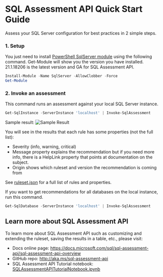 # SQL Assessment API Quick Start Guide

Assess your SQL Server configuration for best practices in 2 simple steps.

### 1. Setup

You just need to install [PowerShell SqlServer module](https://www.powershellgallery.com/packages/SqlServer) using the following command. Get-Module will show you the version you have installed. 21.1.18206 is the latest version and GA for SQL Assessment API.

```PowerShell
Install-Module -Name SqlServer -AllowClobber -Force
Get-Module
```

### 2. Invoke an assessment

This command runs an assessment against your local SQL Server instance.

```PowerShell
Get-SqlInstance -ServerInstance 'localhost' | Invoke-SqlAssessment
```

Sample result:
![Sample Result](images/SQLAssessmentPSResult.png)

You will see in the results that each rule has some properties (not the full list):

- Severity (info, warning, critical)
- Message property explains the recommendation but if you need more info, there is a HelpLink property that points at documentation on the subject.
- Origin shows which ruleset and version the recommendation is coming from

See [ruleset.json](./ruleset.json) for a full list of rules and properties.

If you want to get recommendations for all databases on the local instance, run this command.

```PowerShell
Get-SqlDatabase -ServerInstance 'localhost' | Invoke-SqlAssessment
```

## Learn more about SQL Assessment API

To learn more about SQL Assessment API such as customizing and extending the ruleset, saving the results in a table, etc., please visit:

- Docs online page: https://docs.microsoft.com/sql/sql-assessment-api/sql-assessment-api-overview
- GitHub repo: http://aka.ms/sql-assessment-api
- SQL Assessment API Tutorial notebook: [SQLAssessmentAPITutorialNotebook.ipynb](./notebooks/SQLAssessmentAPITutorialNotebook.ipynb)
